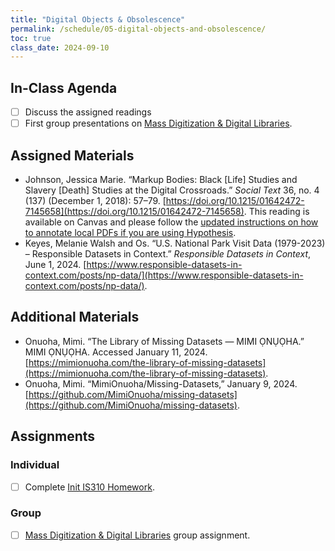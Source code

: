 ```yaml
---
title: "Digital Objects & Obsolescence"
permalink: /schedule/05-digital-objects-and-obsolescence/
toc: true
class_date: 2024-09-10
---
```


## In-Class Agenda

- [ ] Discuss the assigned readings
- [ ] First group presentations on [Mass Digitization & Digital Libraries]({{site.baseurl}}/collecting-digitizing-culture).

## Assigned Materials

- Johnson, Jessica Marie. “Markup Bodies: Black [Life] Studies and Slavery [Death] Studies at the Digital Crossroads.” *Social Text* 36, no. 4 (137) (December 1, 2018): 57–79. [https://doi.org/10.1215/01642472-7145658](https://doi.org/10.1215/01642472-7145658). This reading is available on Canvas and please follow the [updated instructions on how to annotate local PDFs if you are using Hypothesis]({{site.baseurl}}/materials/introducing-humanities-computing/01-course-tools/#using-hypothesis-on-local-pdfs).
- Keyes, Melanie Walsh and Os. “U.S. National Park Visit Data (1979-2023) – Responsible Datasets in Context.” *Responsible Datasets in Context*, June 1, 2024. [https://www.responsible-datasets-in-context.com/posts/np-data/](https://www.responsible-datasets-in-context.com/posts/np-data/).

## Additional Materials

- Onuoha, Mimi. “The Library of Missing Datasets — MIMI ỌNỤỌHA.” MIMI   ỌNỤỌHA. Accessed January 11, 2024. [https://mimionuoha.com/the-library-of-missing-datasets](https://mimionuoha.com/the-library-of-missing-datasets).
- Onuoha, Mimi. “MimiOnuoha/Missing-Datasets,” January 9, 2024. [https://github.com/MimiOnuoha/missing-datasets](https://github.com/MimiOnuoha/missing-datasets).

## Assignments

### Individual

- [ ] Complete [Init IS310 Homework]({{site.baseurl}}/materials/introducing-humanities-computing/03-intro-versioning-git/#homework-init-is310).

### Group

- [ ] [Mass Digitization & Digital Libraries]({{site.baseurl}}/collecting-digitizing-culture) group assignment.